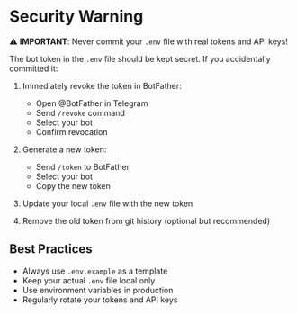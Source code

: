 # Security Warning

⚠️ **IMPORTANT**: Never commit your `.env` file with real tokens and API keys!

The bot token in the `.env` file should be kept secret. If you accidentally committed it:

1. Immediately revoke the token in BotFather:
   - Open @BotFather in Telegram
   - Send `/revoke` command
   - Select your bot
   - Confirm revocation

2. Generate a new token:
   - Send `/token` to BotFather
   - Select your bot
   - Copy the new token

3. Update your local `.env` file with the new token

4. Remove the old token from git history (optional but recommended)

## Best Practices

- Always use `.env.example` as a template
- Keep your actual `.env` file local only
- Use environment variables in production
- Regularly rotate your tokens and API keys